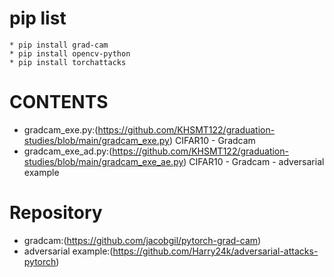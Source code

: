 # pip list
    * pip install grad-cam
    * pip install opencv-python
    * pip install torchattacks

# CONTENTS
-   gradcam_exe.py:(https://github.com/KHSMT122/graduation-studies/blob/main/gradcam_exe.py)
CIFAR10  -  Gradcam 
-   gradcam_exe_ad.py:(https://github.com/KHSMT122/graduation-studies/blob/main/gradcam_exe_ae.py)
CIFAR10  -  Gradcam  -  adversarial example

# Repository
-   gradcam:(https://github.com/jacobgil/pytorch-grad-cam)
-   adversarial example:(https://github.com/Harry24k/adversarial-attacks-pytorch)